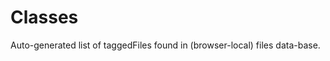 # Classes

<lively-import src="_navigation.html"></lively-import>

Auto-generated list of taggedFiles found in (browser-local) files data-base.

<script>
  import FileCache from "src/client/fileindex.js"
</script>

<script>
(async () => {
  var methods = {}
  // var codeMirror = await (<lively-code-mirror id="code"></lively-code-mirror>)
  var codeMirror = await (<div id="code" style="white-space:pre;font-family:monospace"></div>)
  Object.defineProperty(codeMirror, 'value', {
    get() { return this.textContent },
    set(s) { return this.textContent = s }
  });
  
  var classes = await FileCache.current().db.classes.toArray();
  classes = classes
    .filter(ea => ea.url.match(lively4url)) // only show local files...

  var lastLi, lastMethodItem
  async function showClass(li, aClass) {
    if (lastLi) lastLi.querySelectorAll("ul").forEach(ea => ea.remove());
    if (lastLi == li) {
      lastLi = null
      return
    }
    lastLi = li
    var ul2 = document.createElement("ul")
    var source = await lively.files.loadFile(aClass.url)
    aClass.methods.forEach(eaMethod => {
      var li2 = document.createElement("li")
      li2.innerHTML = '<a href="' +eaMethod.url + '">'+eaMethod.name + '</a> '
      li2.querySelector("a").onclick = async (evt) => {
        evt.preventDefault()
        if (evt.ctrlKey) {
          lively.openInspector(eaMethod)
        } else if (evt.shiftKey) {
          var container = await lively.openBrowser(aClass.url, true)
          var livelyEditor = await container.getEditor()     
          var cm = await livelyEditor.awaitEditor()
          cm.setSelection(cm.doc.posFromIndex(eaMethod.start), cm.doc.posFromIndex(eaMethod.end))
          cm.focus()
          // lively.openInspector(cm)
        } else {
          if (lastMethodItem) lastMethodItem.querySelectorAll("#code").forEach(ea => ea.remove());
          if (lastMethodItem == li2) {
            lastMethodItem = null
            return
          }
          lastMethodItem = li
          
          codeMirror.value = source.slice(eaMethod.start, eaMethod.end)
          li2.appendChild(codeMirror)
        }
      }
      ul2.appendChild(li2)
    })
    li.appendChild(ul2)
  }
  
  function packageName(url) {
    return url.replace(/[^/]*$/,"")
  }
  
  var packages = _.uniq(classes.map(ea => packageName(ea.url)))
  var packagesList = <ul></ul>

  packages.forEach(eaPackage => {
    var packageItem = <li>{eaPackage.replace(lively4url, "")}</li>
    packagesList.appendChild(packageItem)
    var classList = document.createElement("ul")
    classes
      .filter(ea => packageName(ea.url) == eaPackage)
      .sortBy(ea => ea.url + ea.name)
      .forEach(async aClass => {
        var li = await (<li>
          <a click={evt => {
            evt.preventDefault()
            showClass(li, aClass)  
          }} href={aClass.url}>{aClass.name}</a>
          <a click={evt => {
              evt.preventDefault()
              lively.openBrowser(aClass.url, true)
            }} 
            style="font-size:8pt"
            href={aClass.url}>{
              aClass.url.replace(/.*\//, "")
          }</a></li>)

      classList.appendChild(li)   
    })
    packageItem.appendChild(classList)
  })


  return packagesList
})()
</script>